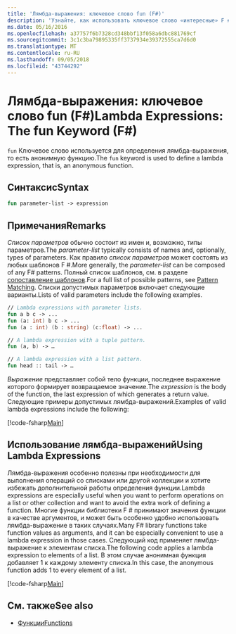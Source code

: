 ```yaml
---
title: 'Лямбда-выражения: ключевое слово fun (F#)'
description: 'Узнайте, как использовать ключевое слово «интересные» F # для определения лямбда-выражения, который представляет собой анонимную функцию.'
ms.date: 05/16/2016
ms.openlocfilehash: a37757f6b7328cd348bbf13f058a6dbc881769cf
ms.sourcegitcommit: 3c1c3ba79895335ff3737934e39372555ca7d6d0
ms.translationtype: MT
ms.contentlocale: ru-RU
ms.lasthandoff: 09/05/2018
ms.locfileid: "43744292"
---
```

# <a name="lambda-expressions-the-fun-keyword-f"></a><span data-ttu-id="79113-103">Лямбда-выражения: ключевое слово fun (F#)</span><span class="sxs-lookup"><span data-stu-id="79113-103">Lambda Expressions: The fun Keyword (F#)</span></span>

<span data-ttu-id="79113-104">`fun` Ключевое слово используется для определения лямбда-выражения, то есть анонимную функцию.</span><span class="sxs-lookup"><span data-stu-id="79113-104">The `fun` keyword is used to define a lambda expression, that is, an anonymous function.</span></span>

## <a name="syntax"></a><span data-ttu-id="79113-105">Синтаксис</span><span class="sxs-lookup"><span data-stu-id="79113-105">Syntax</span></span>

```fsharp
fun parameter-list -> expression
```

## <a name="remarks"></a><span data-ttu-id="79113-106">Примечания</span><span class="sxs-lookup"><span data-stu-id="79113-106">Remarks</span></span>

<span data-ttu-id="79113-107">*Список параметров* обычно состоит из имен и, возможно, типы параметров.</span><span class="sxs-lookup"><span data-stu-id="79113-107">The *parameter-list* typically consists of names and, optionally, types of parameters.</span></span> <span data-ttu-id="79113-108">Как правило *список параметров* может состоять из любых шаблонов F #.</span><span class="sxs-lookup"><span data-stu-id="79113-108">More generally, the *parameter-list* can be composed of any F# patterns.</span></span> <span data-ttu-id="79113-109">Полный список шаблонов, см. в разделе [сопоставление шаблонов](../pattern-matching.md).</span><span class="sxs-lookup"><span data-stu-id="79113-109">For a full list of possible patterns, see [Pattern Matching](../pattern-matching.md).</span></span> <span data-ttu-id="79113-110">Списки допустимых параметров включает следующие варианты.</span><span class="sxs-lookup"><span data-stu-id="79113-110">Lists of valid parameters include the following examples.</span></span>

```fsharp
// Lambda expressions with parameter lists.
fun a b c -> ...
fun (a: int) b c -> ...
fun (a : int) (b : string) (c:float) -> ...

// A lambda expression with a tuple pattern.
fun (a, b) -> …

// A lambda expression with a list pattern.
fun head :: tail -> …
```

<span data-ttu-id="79113-111">*Выражение* представляет собой тело функции, последнее выражение которого формирует возвращаемое значение.</span><span class="sxs-lookup"><span data-stu-id="79113-111">The *expression* is the body of the function, the last expression of which generates a return value.</span></span> <span data-ttu-id="79113-112">Следующие примеры допустимых лямбда-выражений.</span><span class="sxs-lookup"><span data-stu-id="79113-112">Examples of valid lambda expressions include the following:</span></span>

[!code-fsharp[Main](../../../../samples/snippets/fsharp/lang-ref-1/snippet301.fs)]

## <a name="using-lambda-expressions"></a><span data-ttu-id="79113-113">Использование лямбда-выражений</span><span class="sxs-lookup"><span data-stu-id="79113-113">Using Lambda Expressions</span></span>

<span data-ttu-id="79113-114">Лямбда-выражения особенно полезны при необходимости для выполнения операций со списками или другой коллекции и хотите избежать дополнительной работы определения функции.</span><span class="sxs-lookup"><span data-stu-id="79113-114">Lambda expressions are especially useful when you want to perform operations on a list or other collection and want to avoid the extra work of defining a function.</span></span> <span data-ttu-id="79113-115">Многие функции библиотеки F # принимают значения функции в качестве аргументов, и может быть особенно удобно использовать лямбда-выражение в таких случаях.</span><span class="sxs-lookup"><span data-stu-id="79113-115">Many F# library functions take function values as arguments, and it can be especially convenient to use a lambda expression in those cases.</span></span> <span data-ttu-id="79113-116">Следующий код применяет лямбда-выражение к элементам списка.</span><span class="sxs-lookup"><span data-stu-id="79113-116">The following code applies a lambda expression to elements of a list.</span></span> <span data-ttu-id="79113-117">В этом случае анонимная функция добавляет 1 к каждому элементу списка.</span><span class="sxs-lookup"><span data-stu-id="79113-117">In this case, the anonymous function adds 1 to every element of a list.</span></span>

[!code-fsharp[Main](../../../../samples/snippets/fsharp/lang-ref-1/snippet302.fs)]

## <a name="see-also"></a><span data-ttu-id="79113-118">См. также</span><span class="sxs-lookup"><span data-stu-id="79113-118">See also</span></span>

- [<span data-ttu-id="79113-119">Функции</span><span class="sxs-lookup"><span data-stu-id="79113-119">Functions</span></span>](index.md)
